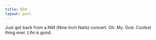 ```yaml
---
title: NIИ
layout: post
---
```


Just got back from a NIИ (Nine Inch Nails) concert. Oh. My. God. Coolest thing ever. Life is good.